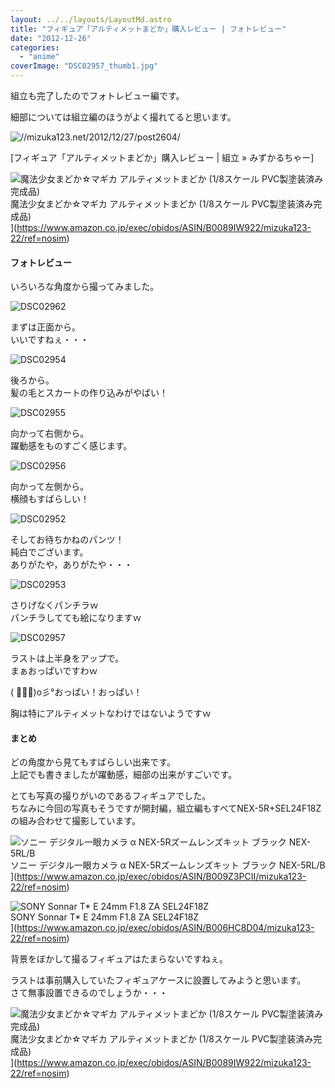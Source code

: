 ```yaml
---
layout: ../../layouts/LayoutMd.astro
title: "フィギュア「アルティメットまどか」購入レビュー | フォトレビュー"
date: "2012-12-26"
categories: 
  - "anime"
coverImage: "DSC02957_thumb1.jpg"
---
```


組立も完了したのでフォトレビュー編です。

細部については組立編のほうがよく撮れてると思います。

![//mizuka123.net/2012/12/27/post2604/](http://capture.heartrails.com/200x150/cool/1356540201795?//mizuka123.net/2012/12/27/post2604/ "フィギュア「アルティメットまどか」購入レビュー | 組立 » みずかるちゃー")


[フィギュア「アルティメットまどか」購入レビュー | 組立 » みずかるちゃー]

![魔法少女まどか☆マギカ アルティメットまどか (1/8スケール PVC製塗装済み完成品)](/archive/images/51vSYmlo35L._SL160_.jpg)  
魔法少女まどか☆マギカ アルティメットまどか (1/8スケール PVC製塗装済み完成品)  
](https://www.amazon.co.jp/exec/obidos/ASIN/B0089IW922/mizuka123-22/ref=nosim)

#### フォトレビュー

いろいろな角度から撮ってみました。

![DSC02962](/archive/images/DSC02962_thumb.jpg "DSC02962")


まずは正面から。  
いいですねぇ・・・

![DSC02954](/archive/images/DSC02954_thumb.jpg "DSC02954")


後ろから。  
髪の毛とスカートの作り込みがやばい！

![DSC02955](/archive/images/DSC02955_thumb.jpg "DSC02955")


向かって右側から。  
躍動感をものすごく感じます。

![DSC02956](/archive/images/DSC02956_thumb.jpg "DSC02956")


向かって左側から。  
横顔もすばらしい！

![DSC02952](/archive/images/DSC02952_thumb.jpg "DSC02952")


そしてお待ちかねのパンツ！  
純白でございます。  
ありがたや，ありがたや・・・

![DSC02953](/archive/images/DSC02953_thumb.jpg "DSC02953")


さりげなくパンチラｗ  
パンチラしてても絵になりますｗ

![DSC02957](/archive/images/DSC02957_thumb1.jpg "DSC02957")


ラストは上半身をアップで。  
まぁおっぱいですわｗ

( ﾟ∀ﾟ)o彡°おっぱい！おっぱい！

胸は特にアルティメットなわけではないようですｗ

#### まとめ

どの角度から見てもすばらしい出来です。  
上記でも書きましたが躍動感，細部の出来がすごいです。

とても写真の撮りがいのであるフィギュアでした。  
ちなみに今回の写真もそうですが開封編，組立編もすべてNEX-5R+SEL24F18Zの組み合わせて撮影しています。

![ソニー デジタル一眼カメラ α NEX-5Rズームレンズキット ブラック NEX-5RL/B](/archive/images/41Ihx2NlCKL._SL160_.jpg)  
ソニー デジタル一眼カメラ α NEX-5Rズームレンズキット ブラック NEX-5RL/B  
](https://www.amazon.co.jp/exec/obidos/ASIN/B009Z3PCII/mizuka123-22/ref=nosim)

![SONY Sonnar T* E 24mm F1.8 ZA SEL24F18Z](/archive/images/410KeggzDDL._SL160_.jpg)  
SONY Sonnar T\* E 24mm F1.8 ZA SEL24F18Z  
](https://www.amazon.co.jp/exec/obidos/ASIN/B006HC8D04/mizuka123-22/ref=nosim)

背景をぼかして撮るフィギュアはたまらないですねぇ。

ラストは事前購入していたフィギュアケースに設置してみようと思います。  
さて無事設置できるのでしょうか・・・

![魔法少女まどか☆マギカ アルティメットまどか (1/8スケール PVC製塗装済み完成品)](/archive/images/51vSYmlo35L._SL160_.jpg)  
魔法少女まどか☆マギカ アルティメットまどか (1/8スケール PVC製塗装済み完成品)  
](https://www.amazon.co.jp/exec/obidos/ASIN/B0089IW922/mizuka123-22/ref=nosim)
